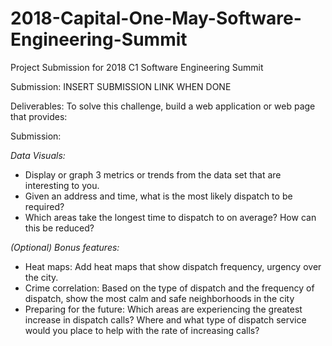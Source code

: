 # 2018-Capital-One-May-Software-Engineering-Summit
Project Submission for 2018 C1 Software Engineering Summit

Submission: INSERT SUBMISSION LINK WHEN DONE

Deliverables: 
To solve this challenge, build a web application or web page that provides:

Submission:

*Data Visuals:* 

* Display or graph 3 metrics or trends from the data set that are interesting to you.
* Given an address and time, what is the most likely dispatch to be required?
* Which areas take the longest time to dispatch to on average? How can this be reduced? 
  

*(Optional) Bonus features:*

* Heat maps: Add heat maps that show dispatch frequency, urgency over the city.
* Crime correlation: Based on the type of dispatch and the frequency of dispatch, show the most calm and safe neighborhoods in the city
* Preparing for the future: Which areas are experiencing the greatest increase in dispatch calls? Where and what type of dispatch service would you place to help with   the rate of increasing calls?

